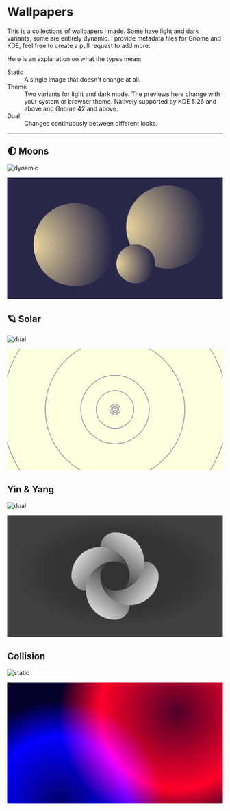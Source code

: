 # Wallpapers

This is a collections of wallpapers I made. Some have light and dark variants, some are entirely dynamic.
I provide metadata files for Gnome and KDE, feel free to create a pull request to add more.

Here is an explanation on what the types mean:

<dl>
    <dt>Static
        <dd>A single image that doesn't change at all.</dd>
    </dt>
    <dt>Theme
        <dd>Two variants for light and dark mode. The previews here change with your system or browser theme. Natively supported by KDE 5.26 and above and Gnome 42 and above.</dd>
    </dt>
    <dt>Dual
        <dd>Changes continuously between different looks.</dd>
    </dt>
</dl>

---

## 🌓 Moons

![dynamic](https://img.shields.io/badge/type-dynamic-blue)

![Moons](./Moons/moons.min.svg)

## 🪐 Solar

![dual](https://img.shields.io/badge/type-dual-blue)

![Solar](./Solar/solar.svg)

## Yin & Yang

![dual](https://img.shields.io/badge/type-dual-blue)

![Yin & Yang](./Yin%20&%20Yang/yin_yang.min.svg)

## Collision

![static](https://img.shields.io/badge/type-static-blue)

![Collision](./Collision/collision.svg)
